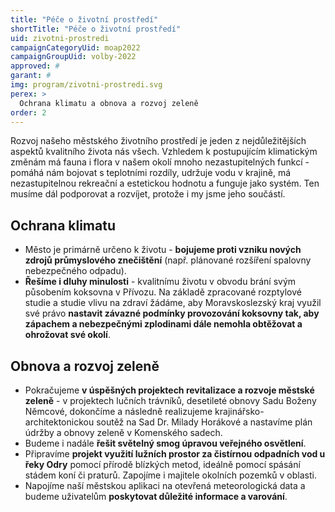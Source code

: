 ```yaml
---
title: "Péče o životní prostředí"
shortTitle: "Péče o životní prostředí"
uid: zivotni-prostredi
campaignCategoryUid: moap2022
campaignGroupUid: volby-2022
approved: #
garant: # 
img: program/zivotni-prostredi.svg
perex: >
  Ochrana klimatu a obnova a rozvoj zeleně
order: 2
---
```


Rozvoj našeho městského životního prostředí je jeden z nejdůležitějších aspektů kvalitního života nás všech. Vzhledem k postupujícím klimatickým změnám má fauna i flora v našem okolí mnoho nezastupitelných funkcí - pomáhá nám bojovat s teplotními rozdíly, udržuje vodu v krajině, má nezastupitelnou rekreační a estetickou hodnotu a funguje jako systém. Ten musíme dál podporovat a rozvíjet, protože i my jsme jeho součástí.

## Ochrana klimatu

- Město je primárně určeno k životu - **bojujeme proti vzniku nových zdrojů průmyslového znečištění** (např. plánované rozšíření spalovny nebezpečného odpadu).
- **Řešíme i dluhy minulosti** - kvalitnímu životu v obvodu brání svým působením koksovna v Přívozu. Na základě zpracované rozptylové studie a studie vlivu na zdraví žádáme, aby Moravskoslezský kraj využil své právo **nastavit závazné podmínky provozování koksovny tak, aby zápachem a nebezpečnými zplodinami dále nemohla obtěžovat a ohrožovat své okolí**.

## Obnova a rozvoj zeleně

- Pokračujeme **v úspěšných projektech revitalizace a rozvoje městské zeleně** - v projektech lučních trávníků, desetileté obnovy Sadu Boženy Němcové, dokončíme a následně realizujeme krajinářsko-architektonickou soutěž na Sad Dr. Milady Horákové a nastavíme plán údržby a obnovy zeleně v Komenského sadech.
- Budeme i nadále **řešit světelný smog úpravou veřejného osvětlení**.
- Připravíme **projekt využití lužních prostor za čistírnou odpadních vod u řeky Odry** pomocí přírodě blízkých metod, ideálně pomocí spásání stádem koní či praturů. Zapojíme i majitele okolních pozemků v oblasti.
- Napojíme naší městskou aplikaci na otevřená meteorologická data a budeme uživatelům **poskytovat důležité informace a varování**.
